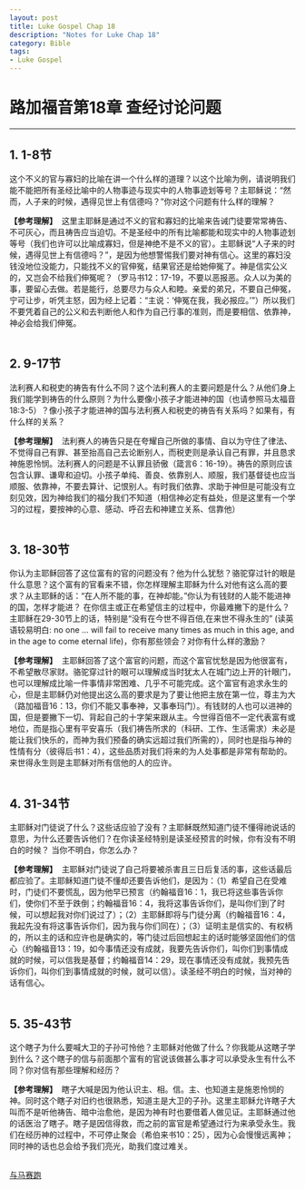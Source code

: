 ```yaml
--- 
layout: post
title: Luke Gospel Chap 18
description: "Notes for Luke Chap 18"
category: Bible
tags: 
- Luke Gospel
---
```


# 路加福音第18章 查经讨论问题

----------------

## 1. 1-8节<br>

这个不义的官与寡妇的比喻在讲一个什么样的道理？以这个比喻为例，请说明我们能不能把所有圣经比喻中的人物事迹与现实中的人物事迹划等号？主耶稣说：“然而，人子来的时候，遇得见世上有信德吗？”你对这个问题有什么样的理解？<br>

**【参考理解】** &nbsp;这里主耶稣是通过不义的官和寡妇的比喻来告诫门徒要常常祷告、不可灰心，而且祷告应当迫切。不是圣经中的所有比喻都能和现实中的人物事迹划等号（我们也许可以比喻成寡妇，但是神绝不是不义的官）。主耶稣说“人子来的时候，遇得见世上有信德吗？”，是因为他想警惕我们要对神有信心。这里的寡妇没钱没地位没能力，只能找不义的官伸冤，结果官还是给她伸冤了。神是信实公义的，又岂会不给我们伸冤呢？（罗马书12：17-19，不要以恶报恶。众人以为美的事，要留心去做。若是能行，总要尽力与众人和睦。亲爱的弟兄，不要自己伸冤，宁可让步，听凭主怒，因为经上记着：“主说：‘伸冤在我，我必报应。’”）所以我们不要凭着自己的公义和去判断他人和作为自己行事的准则，而是要相信、依靠神，神必会给我们伸冤。<br><br>

## 2. 9-17节<br>

法利赛人和税吏的祷告有什么不同？这个法利赛人的主要问题是什么？从他们身上我们能学到祷告的什么原则？为什么要像小孩子才能进神的国（也请参照马太福音18:3-5）？像小孩子才能进神的国与法利赛人和税吏的祷告有关系吗？如果有，有什么样的关系？<br>

**【参考理解】** &nbsp;法利赛人的祷告只是在夸耀自己所做的事情、自以为守住了律法、不觉得自己有罪、甚至抬高自己去论断别人，而税吏则是承认自己有罪，并且恳求神施恩怜悯。法利赛人的问题是不认罪且骄傲（箴言6：16-19）。祷告的原则应该包含认罪、谦卑和迫切。小孩子单纯、善良、依靠别人、顺服，我们基督徒也应当顺服、依靠神，不要去算计、记恨别人。有时我们依靠、求助于神但是可能没有立刻见效，因为神给我们的福分我们不知道（相信神必定有益处，但是这里有一个学习的过程，要按神的心意、感动、呼召去和神建立关系、信靠他）<br><br>

## 3. 18-30节<br>

你认为主耶稣回答了这位富有的官的问题没有？他为什么犹愁？骆驼穿过针的眼是什么意思？这个富有的官看来不错，你怎样理解主耶稣为什么对他有这么高的要求？从主耶稣的话：“在人所不能的事，在神却能。”你认为有钱财的人能不能进神的国，怎样才能进？ 在你信主或正在希望信主的过程中，你最难撇下的是什么？主耶稣在29-30节上的话，特别是“没有在今世不得百倍,在来世不得永生的” (读英语较易明白: no one … will fail to receive many times as much in this age, and in the age to come eternal life)，你有那些领会？对你有什么样的激励？<br>

**【参考理解】** &nbsp;主耶稣回答了这个富官的问题，而这个富官忧愁是因为他很富有，不希望散尽家财。骆驼穿过针的眼可以理解成当时犹太人在城门边上开的针眼门，也可以理解成比喻一件事情非常困难、几乎不可能完成。这个富官有追求永生的心，但是主耶稣仍对他提出这么高的要求是为了要让他把主放在第一位，尊主为大（路加福音16：13，你们不能又事奉神，又事奉玛门）。有钱财的人也可以进神的国，但是要撇下一切、背起自己的十字架来跟从主。今世得百倍不一定代表富有或地位，而是指心里有平安喜乐（我们祷告所求的（科研、工作、生活需求）未必是能让我们快乐的，而神为我们预备的确实远超过我们所需的），同时也是指与神的性情有分（彼得后书1：4），这些品质对我们将来的为人处事都是非常有帮助的。来世得永生则是主耶稣对所有信他的人的应许。<br><br>

## 4. 31-34节<br>

主耶稣对门徒说了什么？这些话应验了没有？主耶稣既然知道门徒不懂得祂说话的意思，为什么还要告诉他们？在你读圣经特别是读圣经预言的时候，你有没有不明白的时候？ 当你不明白，你怎么办？<br>

**【参考理解】** &nbsp;主耶稣对门徒说了自己将要被杀害且三日后复活的事，这些话最后都应验了。主耶稣知道门徒不懂却还要告诉他们，是因为：（1）希望自己在受难时，门徒们不要慌乱，因为他早已预言（约翰福音16：1，我已将这些事告诉你们，使你们不至于跌倒；约翰福音16：4，我将这事告诉你们，是叫你们到了时候，可以想起我对你们说过了）；（2）主耶稣即将与门徒分离（约翰福音16：4，我起先没有将这事告诉你们，因为我与你们同在）；（3）证明主是信实的、有权柄的，所以主的话和应许也是确实的，等门徒过后回想起主的话时能够坚固他们的信心（约翰福音13：19，如今事情还没有成就，我要先告诉你们，叫你们到事情成就的时候，可以信我是基督；约翰福音14：29，现在事情还没有成就，我预先告诉你们，叫你们到事情成就的时候，就可以信）。读圣经不明白的时候，当对神的话有信心。<br><br>

## 5. 35-43节<br>

这个瞎子为什么要喊大卫的子孙可怜他？主耶稣对他做了什么？你我能从这瞎子学到什么？这个瞎子的信与前面那个富有的官说该做甚么事才可以承受永生有什么不同？你对信有那些理解和经历？<br>

**【参考理解】** &nbsp;瞎子大喊是因为他认识主、相。信。主、也知道主是施恩怜悯的神。同时这个瞎子对旧约也很熟悉，知道主是大卫的子孙。这里主耶稣允许瞎子大叫而不是听他祷告、暗中治愈他，是因为神有时也要借着人做见证。主耶稣通过他的话医治了瞎子。瞎子是因信得救，而之前的富官是希望通过行为来承受永生。我们在经历神的过程中，不可停止聚会（希伯来书10：25），因为心会慢慢远离神；同时神的话也总会给予我们亮光，助我们度过难关。<br><br>

[与马赛跑](http://www.racingwithhorse.org/t/56#reply0)
